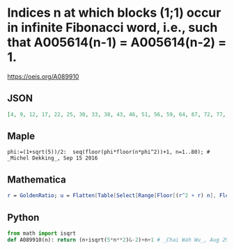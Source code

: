# Indices n at which blocks \(1;1\) occur in infinite Fibonacci word, i\.e\., such that A005614\(n\-1\) \= A005614\(n\-2\) \= 1\.
https://oeis.org/A089910
## JSON
```JSON
[4, 9, 12, 17, 22, 25, 30, 33, 38, 43, 46, 51, 56, 59, 64, 67, 72, 77, 80, 85, 88, 93, 98, 101, 106, 111, 114, 119, 122, 127, 132, 135, 140, 145, 148, 153, 156, 161, 166, 169, 174, 177, 182, 187, 190, 195, 200, 203, 208, 211, 216, 221, 224, 229, 232, 237, 242, 245]
```
## Maple
```Maple
phi:=(1+sqrt(5))/2:  seq(floor(phi*floor(n*phi^2))+1, n=1..80); # _Michel Dekking_, Sep 15 2016
```
## Mathematica
```Mathematica
r = GoldenRatio; u = Flatten[Table[Select[Range[Floor[(r^2 + r) n], Floor[(r^2 + r) n + 1]], Floor[#/r] == Floor[n*r^2] &], {n, 1, 100}]] (* _Clark Kimberling_, May 03 2015 *)
```
## Python
```Python
from math import isqrt
def A089910(n): return (n+isqrt(5*n**2)&-2)+n+1 # _Chai Wah Wu_, Aug 29 2022
```
